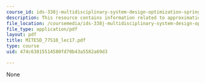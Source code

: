 ```yaml
---
course_id: ids-338j-multidisciplinary-system-design-optimization-spring-2010
description: This resource contains information related to approximation methods.
file_location: /coursemedia/ids-338j-multidisciplinary-system-design-optimization-spring-2010/474c63815514580fd70b43a5582a69d3_MITESD_77S10_lec17.pdf
file_type: application/pdf
layout: pdf
title: MITESD_77S10_lec17.pdf
type: course
uid: 474c63815514580fd70b43a5582a69d3

---
```

None